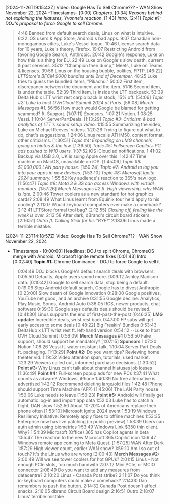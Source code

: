 [2024-11-26T19:15:43Z] Video: Google Has To Sell Chrome??? - WAN Show November 22, 2024 
-Timestamps-
[0:00] *Chapters.*
[0:34] *Reasons behind not explaining the hiatuses, Yvonne's reaction.*
[1:43] *Intro.*
[2:41] *Topic #1: DOJ's proposal to force Google to sell Chrome.*
   > 4:48 Banned from default search deals, Linus on what is intuitive.
   > 6:22 iOS users & App Store, Android's bad apps.
   > 9:07 Canadian non-monogamous cities, Luke's Vessel toque.
   > 10:46 License search data for 10 years, Luke's theory, Firefox.
   > 19:07 Restricting Android from favoring Google Search, Anthropic.
   > 20:42 Google's response, Luke on how this is a thing for EU.
   > 22:49 Luke on Google's slow death, current & past services.
   > 35:12 "Champion then dump," Meets, Luke on Teams & licenses.
   > 39:56 Linus on the housing bubble, politics, FPTP.
[46:22] *LTTStore's BFCM 9000 bundles until 2nd of December.*
   > 48:25 Luke tries to guess the bundled items, "Pikachu."
   > 50:02 First item, discrepancy between the document and the item.
   > 51:16 Second item, is under the table.
   > 52:39 Third item, is inside the LTT backpack.
   > 53:39 Delta Hub x LTT wrist rest carpio back in stock, 15% off.
[54:06] *Topic #2: Luke to host OVHCloud Summit 2024 at Paris.*
[56:08] *Merch Messages #1.*
   > 56:56 How much would Google be blamed for getting scammed? ft. Support.
[1:07:11] *Sponsors.*
   > 1:07:21 Notion.
   > 1:08:25 Vessi.
   > 1:10:04 ServerPartDeals.
[1:13:29] *Topic #3: Criticism & bad analytics of LTT's sound setup video.*
   > 1:15:55 Summarizing the video, Luke on Michael Reeves' videos.
   > 1:20:26 Trying to figure out what to do, chat's suggestions.
   > 1:24:06 Linus recalls ATHM50, content format, other criticisms.
[1:30:51] *Topic #4: Expanding on LMG channels going on hiatus & the law.*
[1:36:50] *Topic #5: Fullscreen Copilot+ PC ads pushed to W10 users.*
   > 1:37:52 iOS iCloud ad notifications.
   > 1:41:02 Backup via USB 3.0, UK is suing Apple over this.
   > 1:42:47 Time machine on MacOS, unavailable on iOS.
[1:45:06] *Topic #6: $1,000,000 LAN party house.*
[1:50:24] *Topic #7: Android to  log you into your apps in new devices.*
[1:53:10] *Topic #8: Microsoft Ignite 2024 summary.*
   > 1:55:52 Key audience's reaction to 365's new logo.
[1:56:47] *Topic #9: Meta 3 & 3S can access Windows with virtual monitors.*
[1:57:26] *Merch Messages #2 ft. High viewership, why WAN is late.*
   > 2:00:46 Tower coolers as a new standard for hot graphics cards?
   > 2:08:49 What Linus learnt from Equinix tour he'd apply to his cooling?
   > 2:11:07 Would keyboard computers ever make a comeback?
   > 2:12:41 LTTStore formal tool bag?
[2:12:55] *Closing off, feeling like the week is over.*
   > 2:13:58 After dark, dBrand's circuit board stickers.
[2:16:51] *Outro ft. Calling Slick for his "BYE!"*
   > 2:18:06 Linus made a terrible mistake.

[2024-11-23T14:18:57Z] Video: Google Has To Sell Chrome??? - WAN Show November 22, 2024 
- Timestamps -
[0:00:00] Headlines: DOJ to split Chrome, ChromeOS merge with Android, Microsoft Ignite remote fixes
[0:01:43] Intro
[0:02:40] **Topic #1:** Chrome Dominance - DOJ to force Google to sell it
 > 0:04:49 DOJ blocks Google's default search deals with browsers.
  > 0:05:50 Defaults, Apple users spend more.
 > 0:09:12 Ashley Madison data. 
[0:10:42] Google to sell search data, stop being a default.
 > 0:19:06 Stop Android default search, Google has to divest Anthropic
[0:23:00] Slow death of Google innovation
 > 0:28:00 Google positives, YouTube net good, and an archive
 > 0:31:55 Google decline: Analytics, Play Music, Sonos, Android Auto
 > 0:36:05 RCS, newer products, chat software
 > 0:39:30 Google says defaults deals should be revised.
[0:41:30] Linus supports the end of first-past-the-post
[0:46:25] **LMG update:** Incredible deals, wrist rest back
 > 0:47:00 FP subs will get early access to some deals
 > [0:48:22] Big Freakin' Bundles
 > 0:53:43 DeltaHub x LTT wrist rest ft. left-hand version
 > 0:54:12 --Luke to host OVH Cloud Summit
[0:56:09] **Merch Messages #1**
> 0:56:50 Fake support, should support be mandatory?
[1:07:15] **Sponsors**
 > 1:07:20 Notion
 > 1:08:26 Vessi ft. water resistant talk.
 > 1:10:04 Server Part Deals ft. packaging.
[1:13:29] **Point #2:** Do you want tips? Reviewing home theater vid.
 > 1:19:52 Video attention span, tutorials, used market.
 > 1:23:29 Viewers called out, informed purchase decisions.
[1:30:52] **Point #3:** Why Linus can't talk about channel hiatuses job losses
[1:36:49] **Point #4:** Full-screen popup ads for new PCs
 > 1:37:41 What counts as adware? Windows, iPhone
 > 1:40:39 No free alternative is advertised
 > 1:42:12 Recommend deleting large/old files
 > 1:42:48 iPhone should support Time Machine (AFP)
[1:45:06]  The LAN Party house
 > 1:50:06 Luke needs to leave
[1:50:23] **Point #5:** Android will finally get automatic log-in and import app data
 > 1:52:03 Luke has to catch a flight, DAN show
 > 1:52:50 About 10-20% of Americans replace their phone often
[1:53:10] Microsoft Ignite 2024 event
 > 1:53:19 Windows Resiliency Initiative: Remotely apply fixes to offline machines
 > 1:53:35 Enterprise now has live patching (in public preview)
 > 1:53:39 Users can auth admin using biometrics
 > 1:53:49 Windows Link $350 thin client. Why?
 > 1:54:39 Microsoft (Office) 365 has Copilot agents in beta
 > 1:55:47 The reaction to the new Microsoft 365 Copilot icon
 > 1:56:47 Windows remote app coming to Meta Quest.
[1:57:25] WAN After Dark
 > 1:57:29 High viewer count, earlier WAN show?
 > 1:59:10 Am I so out of touch? It's the Linus who are wrong
[2:00:43] **Merch Messages #2:**
 > 2:00:49 Will we see tower coolers for hot GPUs?
 > 2:01:15 Linus - Not enough PCIe slots, too much bandwith
 > 2:07:12 Mini PCIe, or MCIO connector
 > 2:08:49 Do you want to add any measures from datacentre?
 > 2:10:20 Linus - Canada Post strike?
 > 2:11:07 Do you think in-keyboard computers could make a comeback?
 > 2:14:00 Dan remembers to push the button.
 > 2:14:32 Canada Post doesn't affect snacks.
 > 2:16:05 dbrand Circuit Board design
 > 2:16:51 Outro
 > 2:18:07 Linus' terrible mistake

